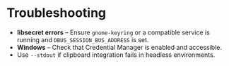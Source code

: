 # Troubleshooting

* **libsecret errors** – Ensure `gnome-keyring` or a compatible service is
running and `DBUS_SESSION_BUS_ADDRESS` is set.
* **Windows** – Check that Credential Manager is enabled and accessible.
* Use `--stdout` if clipboard integration fails in headless environments.
